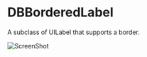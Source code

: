 DBBorderedLabel
===============

A subclass of UILabel that supports a border.

![ScreenShot](http://i.imgur.com/HNAlB.png)
